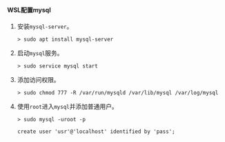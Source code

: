 #### WSL配置mysql

1. 安装`mysql-server`。

   ```shell
   > sudo apt install mysql-server
   ```

2. 启动`mysql`服务。

   ```shell
   > sudo service mysql start 
   ```

3. 添加访问权限。

   ```shell
   > sudo chmod 777 -R /var/run/mysqld /var/lib/mysql /var/log/mysql
   ```

4. 使用`root`进入`mysql`并添加普通用户。

   ```shell
   > sudo mysql -uroot -p
   ```

   ```mysql
   create user 'usr'@'localhost' identified by 'pass';
   ```

 